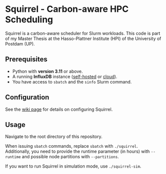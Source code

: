 # Squirrel - Carbon-aware HPC Scheduling

Squirrel is a carbon-aware scheduler for Slurm workloads. This code is part of my Master Thesis at the Hasso-Plattner Institute (HPI) of the University of Postdam (UP).

## Prerequisites

- Python with **version 3.11** or above.
- A running **InfluxDB** instance ([self-hosted](https://github.com/influxdata/influxdb) or [cloud](https://www.influxdata.com/get-influxdb/)).
- You have access to `sbatch` and the `sinfo` Slurm command.

## Configuration

See the [wiki page](https://github.com/Weitspringer/squirrel-hpc/wiki/Configuration) for details on configuring Squirrel.

## Usage

Navigate to the root directory of this repository.

When issuing `sbatch` commands, replace `sbatch` with `./squirrel`. Additionally, you need to provide the runtime parameter (in hours) with `--runtime` and possible node partitions with `--partitions`.

If you want to run Squirrel in simulation mode, use `./squirrel-sim`.
